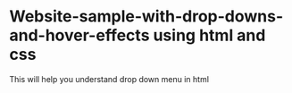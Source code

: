 # Website-sample-with-drop-downs-and-hover-effects using html and css
This will help you understand drop down menu in html 

